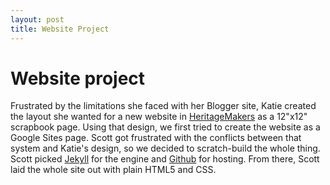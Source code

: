 ```yaml
---
layout: post
title: Website Project
---
```


# Website project

Frustrated by the limitations she faced with her Blogger site, Katie created the layout she wanted for a new website in
[HeritageMakers](http://heritagemakers.com) as a 12"x12" scrapbook
page. Using that design, we first tried to create the website as a Google Sites
page. Scott got frustrated with the conflicts between that system and
Katie's design, so we decided to scratch-build the whole thing. Scott
picked [Jekyll](http://jekyllrb.com) for the engine and
[Github](http://github.com) for hosting.  From there, Scott laid the
whole site out with plain HTML5 and CSS.
